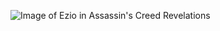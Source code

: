 ![Image of Ezio in Assassin's Creed Revelations](https://i1.wp.com/thegeekiverse.com/wp-content/uploads/2017/10/ac-header.jpg?zoom=1.25&resize=678%2C381&ssl=1)
